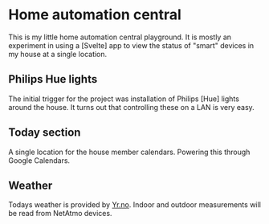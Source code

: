 # Home automation central

This is my little home automation central playground. It is mostly an experiment
in using a [Svelte] app to view the status of "smart" devices in my house at a
single location.

## Philips Hue lights

The initial trigger for the project was installation of Philips [Hue] lights
around the house. It turns out that controlling these on a LAN is very easy.

## Today section

A single location for the house member calendars. Powering this through Google
Calendars.

## Weather

Todays weather is provided by [Yr.no](https://yr.no/). Indoor and outdoor
measurements will be read from NetAtmo devices.
